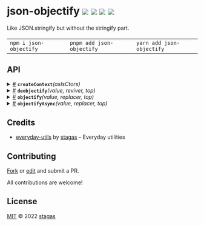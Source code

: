 <h1>
json-objectify <a href="https://npmjs.org/package/json-objectify"><img src="https://img.shields.io/badge/npm-v0.0.1-F00.svg?colorA=000"/></a> <a href="src"><img src="https://img.shields.io/badge/loc-71-FFF.svg?colorA=000"/></a> <a href="https://cdn.jsdelivr.net/npm/json-objectify@0.0.1/dist/json-objectify.min.js"><img src="https://img.shields.io/badge/brotli-656b-333.svg?colorA=000"/></a> <a href="LICENSE"><img src="https://img.shields.io/badge/license-MIT-F0B.svg?colorA=000"/></a>
</h1>

<p></p>

Like JSON.stringify but without the stringify part.

<h4>
<table><tr><td title="Triple click to select and copy paste">
<code>npm i json-objectify </code>
</td><td title="Triple click to select and copy paste">
<code>pnpm add json-objectify </code>
</td><td title="Triple click to select and copy paste">
<code>yarn add json-objectify</code>
</td></tr></table>
</h4>

## API

<p>  <details id="createContext$1" title="Function" ><summary><span><a href="#createContext$1">#</a></span>  <code><strong>createContext</strong></code><em>(asIsCtors)</em>    </summary>  <a href="src/json-objectify.ts#L11">src/json-objectify.ts#L11</a>  <ul>    <p>    <details id="asIsCtors$3" title="Parameter" ><summary><span><a href="#asIsCtors$3">#</a></span>  <code><strong>asIsCtors</strong></code>  <span><span>&nbsp;=&nbsp;</span>  <code>[]</code></span>  </summary>    <ul><p>any  []</p>        </ul></details>  <p><strong>createContext</strong><em>(asIsCtors)</em>  &nbsp;=&gt;  <ul>{<p>  <details id="deobjectify$17" title="Property" ><summary><span><a href="#deobjectify$17">#</a></span>  <code><strong>deobjectify</strong></code>    </summary>    <ul><p><details id="__type$18" title="Function" ><summary><span><a href="#__type$18">#</a></span>  <em>(value, reviver, top)</em>    </summary>    <ul>    <p>    <details id="value$20" title="Parameter" ><summary><span><a href="#value$20">#</a></span>  <code><strong>value</strong></code>    </summary>    <ul><p>any</p>        </ul></details><details id="reviver$21" title="Parameter" ><summary><span><a href="#reviver$21">#</a></span>  <code><strong>reviver</strong></code>    </summary>    <ul><p><span>Reviver</span></p>        </ul></details><details id="top$22" title="Parameter" ><summary><span><a href="#top$22">#</a></span>  <code><strong>top</strong></code>  <span><span>&nbsp;=&nbsp;</span>  <code>true</code></span>  </summary>    <ul><p>boolean</p>        </ul></details>  <p><strong></strong><em>(value, reviver, top)</em>  &nbsp;=&gt;  <ul>any</ul></p></p>    </ul></details></p>        </ul></details><details id="objectify$5" title="Property" ><summary><span><a href="#objectify$5">#</a></span>  <code><strong>objectify</strong></code>    </summary>    <ul><p><details id="__type$6" title="Function" ><summary><span><a href="#__type$6">#</a></span>  <em>(value, replacer, top)</em>    </summary>    <ul>    <p>    <details id="value$8" title="Parameter" ><summary><span><a href="#value$8">#</a></span>  <code><strong>value</strong></code>    </summary>    <ul><p>any</p>        </ul></details><details id="replacer$9" title="Parameter" ><summary><span><a href="#replacer$9">#</a></span>  <code><strong>replacer</strong></code>    </summary>    <ul><p><span>Replacer</span></p>        </ul></details><details id="top$10" title="Parameter" ><summary><span><a href="#top$10">#</a></span>  <code><strong>top</strong></code>  <span><span>&nbsp;=&nbsp;</span>  <code>true</code></span>  </summary>    <ul><p>boolean</p>        </ul></details>  <p><strong></strong><em>(value, replacer, top)</em>  &nbsp;=&gt;  <ul>any</ul></p></p>    </ul></details></p>        </ul></details><details id="objectifyAsync$11" title="Property" ><summary><span><a href="#objectifyAsync$11">#</a></span>  <code><strong>objectifyAsync</strong></code>    </summary>    <ul><p><details id="__type$12" title="Function" ><summary><span><a href="#__type$12">#</a></span>  <em>(value, replacer, top)</em>    </summary>    <ul>    <p>    <details id="value$14" title="Parameter" ><summary><span><a href="#value$14">#</a></span>  <code><strong>value</strong></code>    </summary>    <ul><p>any</p>        </ul></details><details id="replacer$15" title="Parameter" ><summary><span><a href="#replacer$15">#</a></span>  <code><strong>replacer</strong></code>    </summary>    <ul><p><span>Replacer</span></p>        </ul></details><details id="top$16" title="Parameter" ><summary><span><a href="#top$16">#</a></span>  <code><strong>top</strong></code>  <span><span>&nbsp;=&nbsp;</span>  <code>true</code></span>  </summary>    <ul><p>boolean</p>        </ul></details>  <p><strong></strong><em>(value, replacer, top)</em>  &nbsp;=&gt;  <ul><span>Promise</span>&lt;any&gt;</ul></p></p>    </ul></details></p>        </ul></details></p>}</ul></p></p>    </ul></details><details id="deobjectify$33" title="Function" ><summary><span><a href="#deobjectify$33">#</a></span>  <code><strong>deobjectify</strong></code><em>(value, reviver, top)</em>    </summary>    <ul>    <p>    <details id="value$35" title="Parameter" ><summary><span><a href="#value$35">#</a></span>  <code><strong>value</strong></code>    </summary>    <ul><p>any</p>        </ul></details><details id="reviver$36" title="Parameter" ><summary><span><a href="#reviver$36">#</a></span>  <code><strong>reviver</strong></code>    </summary>    <ul><p><span>Reviver</span></p>        </ul></details><details id="top$37" title="Parameter" ><summary><span><a href="#top$37">#</a></span>  <code><strong>top</strong></code>  <span><span>&nbsp;=&nbsp;</span>  <code>true</code></span>  </summary>    <ul><p>boolean</p>        </ul></details>  <p><strong>deobjectify</strong><em>(value, reviver, top)</em>  &nbsp;=&gt;  <ul>any</ul></p></p>    </ul></details><details id="objectify$23" title="Function" ><summary><span><a href="#objectify$23">#</a></span>  <code><strong>objectify</strong></code><em>(value, replacer, top)</em>    </summary>    <ul>    <p>    <details id="value$25" title="Parameter" ><summary><span><a href="#value$25">#</a></span>  <code><strong>value</strong></code>    </summary>    <ul><p>any</p>        </ul></details><details id="replacer$26" title="Parameter" ><summary><span><a href="#replacer$26">#</a></span>  <code><strong>replacer</strong></code>    </summary>    <ul><p><span>Replacer</span></p>        </ul></details><details id="top$27" title="Parameter" ><summary><span><a href="#top$27">#</a></span>  <code><strong>top</strong></code>  <span><span>&nbsp;=&nbsp;</span>  <code>true</code></span>  </summary>    <ul><p>boolean</p>        </ul></details>  <p><strong>objectify</strong><em>(value, replacer, top)</em>  &nbsp;=&gt;  <ul>any</ul></p></p>    </ul></details><details id="objectifyAsync$28" title="Function" ><summary><span><a href="#objectifyAsync$28">#</a></span>  <code><strong>objectifyAsync</strong></code><em>(value, replacer, top)</em>    </summary>    <ul>    <p>    <details id="value$30" title="Parameter" ><summary><span><a href="#value$30">#</a></span>  <code><strong>value</strong></code>    </summary>    <ul><p>any</p>        </ul></details><details id="replacer$31" title="Parameter" ><summary><span><a href="#replacer$31">#</a></span>  <code><strong>replacer</strong></code>    </summary>    <ul><p><span>Replacer</span></p>        </ul></details><details id="top$32" title="Parameter" ><summary><span><a href="#top$32">#</a></span>  <code><strong>top</strong></code>  <span><span>&nbsp;=&nbsp;</span>  <code>true</code></span>  </summary>    <ul><p>boolean</p>        </ul></details>  <p><strong>objectifyAsync</strong><em>(value, replacer, top)</em>  &nbsp;=&gt;  <ul><span>Promise</span>&lt;any&gt;</ul></p></p>    </ul></details></p>

## Credits

- [everyday-utils](https://npmjs.org/package/everyday-utils) by [stagas](https://github.com/stagas) &ndash; Everyday utilities

## Contributing

[Fork](https://github.com/stagas/json-objectify/fork) or [edit](https://github.dev/stagas/json-objectify) and submit a PR.

All contributions are welcome!

## License

<a href="LICENSE">MIT</a> &copy; 2022 [stagas](https://github.com/stagas)
